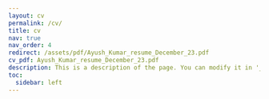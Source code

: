 ```yaml
---
layout: cv
permalink: /cv/
title: cv
nav: true
nav_order: 4
redirect: /assets/pdf/Ayush_Kumar_resume_December_23.pdf
cv_pdf: Ayush_Kumar_resume_December_23.pdf
description: This is a description of the page. You can modify it in '_pages/cv.md'. You can also change or remove the top pdf download button.
toc:
  sidebar: left
---
```

